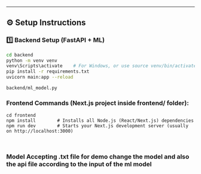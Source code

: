 
---

## ⚙️ Setup Instructions

### 1️⃣ Backend Setup (FastAPI + ML)

```bash
cd backend
python -m venv venv
venv\Scripts\activate    # For Windows, or use source venv/bin/activate for Mac/Linux
pip install -r requirements.txt
uvicorn main:app --reload


```
```
backend/ml_model.py
```

### Frontend Commands (Next.js project inside frontend/ folder):
```
cd frontend
npm install        # Installs all Node.js (React/Next.js) dependencies
npm run dev        # Starts your Next.js development server (usually on http://localhost:3000)



```

### Model Accepting .txt file for demo change the model and also the api file according to the input of the ml model
